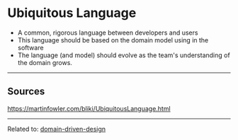 # Ubiquitous Language
* A common, rigorous language between developers and users
* This language should be based on the domain model using in the software
* The language (and model) should evolve as the team's understanding of the domain grows.

<hr>

## Sources
https://martinfowler.com/bliki/UbiquitousLanguage.html


<hr>

Related to: [domain-driven-design](domain-driven-design)
